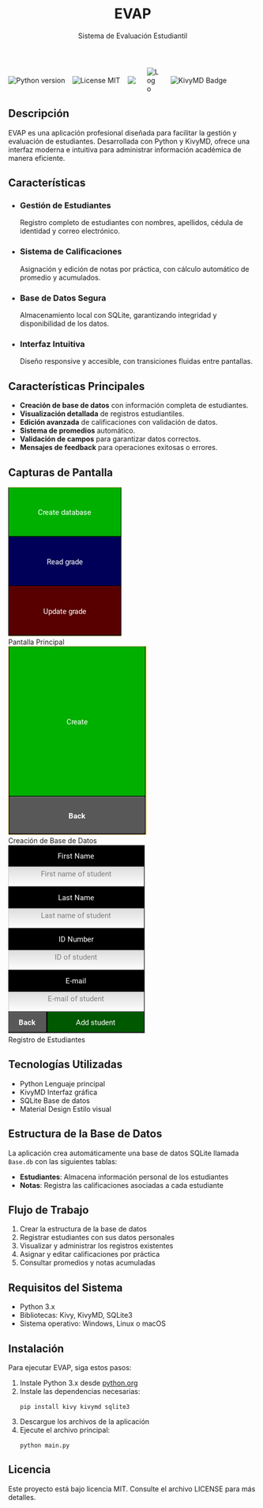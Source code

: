 <!DOCTYPE html>
<html lang="es">
<head>
    <meta charset="UTF-8">
    <meta name="viewport" content="width=device-width, initial-scale=1.0">
    <meta name="description" content="EVAP - Sistema de Evaluación Estudiantil para la gestión y evaluación eficiente de estudiantes con Python y KivyMD.">
</head>

<body>
    <header role="banner" aria-label="Encabezado de EVAP">
        <h1>EVAP</h1>
        <p>Sistema de Evaluación Estudiantil</p>
    </header>
    <main>
        <span style="display: flex; align-items: center;gap:15px">
            <img src="https://img.shields.io/badge/Python-3.12+-blue?logo=python&logoColor=green" alt="Python version">
            <img src="https://img.shields.io/badge/License-MIT-blue.svg" alt="License MIT">
            <img src="https://img.shield.io/kivy/kivy/master/kivy/data/logo/kivy-icon-256.png">
            <img src="https://kivymd.readthedocs.io/en/latest/_static/logo-kivymd.png" alt="Logo" style="margin-left: 8px; width:25px; margin-right:8px;"/> 
            <img src="https://img.shields.io/badge/KivyMD-1.2.0-blue" alt="KivyMD Badge"/>  
        </span>
        <section aria-labelledby="descripcion">
            <h2 id="descripcion">Descripción</h2>
            <p>EVAP es una aplicación profesional diseñada para facilitar la gestión y evaluación de estudiantes. Desarrollada con Python y KivyMD, ofrece una interfaz moderna e intuitiva para administrar información académica de manera eficiente.</p>
        </section>
        <section aria-labelledby="caracteristicas" class="features">
            <h2 id="caracteristicas">Características</h2>
            <ul role="list" class="features">
                <li class="feature-card">
                    <h3>Gestión de Estudiantes</h3>
                    <p>Registro completo de estudiantes con nombres, apellidos, cédula de identidad y correo electrónico.</p>
                </li>
                <li class="feature-card">
                    <h3>Sistema de Calificaciones</h3>
                    <p>Asignación y edición de notas por práctica, con cálculo automático de promedio y acumulados.</p>
                </li>
                <li class="feature-card">
                    <h3>Base de Datos Segura</h3>
                    <p>Almacenamiento local con SQLite, garantizando integridad y disponibilidad de los datos.</p>
                </li>
                <li class="feature-card">
                    <h3>Interfaz Intuitiva</h3>
                    <p>Diseño responsive y accesible, con transiciones fluidas entre pantallas.</p>
                </li>
            </ul>
        </section>
        <section aria-labelledby="caracteristicas-principales">
            <h2 id="caracteristicas-principales">Características Principales</h2>
            <ul>
                <li><strong>Creación de base de datos</strong> con información completa de estudiantes.</li>
                <li><strong>Visualización detallada</strong> de registros estudiantiles.</li>
                <li><strong>Edición avanzada</strong> de calificaciones con validación de datos.</li>
                <li><strong>Sistema de promedios</strong> automático.</li>
                <li><strong>Validación de campos</strong> para garantizar datos correctos.</li>
                <li><strong>Mensajes de feedback</strong> para operaciones exitosas o errores.</li>
            </ul>
        </section>
        <section aria-labelledby="capturas-pantalla">
            <h2 id="capturas-pantalla">Capturas de Pantalla</h2>
            <div class="screenshots" role="list">
                <div class="screenshot" role="listitem">
                    <img src="images/MainScreen.PNG" alt="Pantalla Principal de EVAP">
                    <div class="screenshot-caption">Pantalla Principal</div>
                </div>
                <div class="screenshot" role="listitem">
                    <img src="images/CreateScreen.PNG" alt="Pantalla de Creación de Base de Datos de EVAP">
                    <div class="screenshot-caption">Creación de Base de Datos</div>
                </div>
                <div class="screenshot" role="listitem">
                    <img src="images/FillScreen.PNG" alt="Pantalla de Registro de Estudiantes de EVAP">
                    <div class="screenshot-caption">Registro de Estudiantes</div>
                </div>
            </div>
        </section>
        <section aria-labelledby="tecnologias">
            <h2 id="tecnologias">Tecnologías Utilizadas</h2>
            <ul class="tech-stack" role="list">
                <li class="tech-item"><span class="badge">Python</span> Lenguaje principal</li>
                <li class="tech-item"><span class="badge">KivyMD</span> Interfaz gráfica</li>
                <li class="tech-item"><span class="badge">SQLite</span> Base de datos</li>
                <li class="tech-item"><span class="badge">Material Design</span> Estilo visual</li>
            </ul>
        </section>
        <section aria-labelledby="estructura-bd">
            <h2 id="estructura-bd">Estructura de la Base de Datos</h2>
            <p>La aplicación crea automáticamente una base de datos SQLite llamada <code>Base.db</code> con las siguientes tablas:</p>
            <ul>
                <li><strong>Estudiantes</strong>: Almacena información personal de los estudiantes</li>
                <li><strong>Notas</strong>: Registra las calificaciones asociadas a cada estudiante</li>
            </ul>
        </section>
        <section aria-labelledby="flujo-trabajo">
            <h2 id="flujo-trabajo">Flujo de Trabajo</h2>
            <ol>
                <li>Crear la estructura de la base de datos</li>
                <li>Registrar estudiantes con sus datos personales</li>
                <li>Visualizar y administrar los registros existentes</li>
                <li>Asignar y editar calificaciones por práctica</li>
                <li>Consultar promedios y notas acumuladas</li>
            </ol>
        </section>
        <section aria-labelledby="requisitos">
            <h2 id="requisitos">Requisitos del Sistema</h2>
            <ul>
                <li>Python 3.x</li>
                <li>Bibliotecas: Kivy, KivyMD, SQLite3</li>
                <li>Sistema operativo: Windows, Linux o macOS</li>
            </ul>
        </section>
        <section aria-labelledby="instalacion">
            <h2 id="instalacion">Instalación</h2>
            <p>Para ejecutar EVAP, siga estos pasos:</p>
            <ol>
                <li>Instale Python 3.x desde <a href="https://www.python.org/downloads/" target="_blank" rel="noopener">python.org</a></li>
                <li>Instale las dependencias necesarias:
                    <pre><code lang="bash">pip install kivy kivymd sqlite3</code></pre>
                </li>
                <li>Descargue los archivos de la aplicación</li>
                <li>Ejecute el archivo principal:
                    <pre><code lang="bash">python main.py</code></pre>
                </li>
            </ol>
        </section>
        <section aria-labelledby="licencia">
            <h2 id="licencia">Licencia</h2>
            <p>Este proyecto está bajo licencia MIT. Consulte el archivo LICENSE para más detalles.</p>
        </section>
    </main>
</body>
</html>